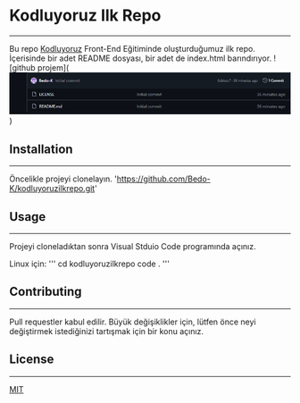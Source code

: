 # Kodluyoruz Ilk Repo
---------------------------------------------------------------------------------------------------------------
Bu repo [Kodluyoruz](https://www.kodluyoruz.org/) Front-End Eğitiminde oluşturduğumuz ilk repo. İçerisinde bir adet README dosyası, bir adet de index.html barındırıyor.
![github projem](![alt text](image.png))

## Installation
---------------------------------------------------------------------------------------------------------------
Öncelikle projeyi clonelayın.
'https://github.com/Bedo-K/kodluyoruzilkrepo.git'

## Usage 
---------------------------------------------------------------------------------------------------------------
Projeyi cloneladıktan sonra Visual Stduio Code programında açınız.

Linux için:
''' cd kodluyoruzilkrepo
    code . '''

## Contributing
---------------------------------------------------------------------------------------------------------------
Pull requestler kabul edilir. Büyük değişiklikler için, lütfen önce neyi değiştirmek istediğinizi tartışmak için bir konu açınız.

## License
---------------------------------------------------------------------------------------------------------------
[MIT](https://choosealicense.com/licenses/mit/)

